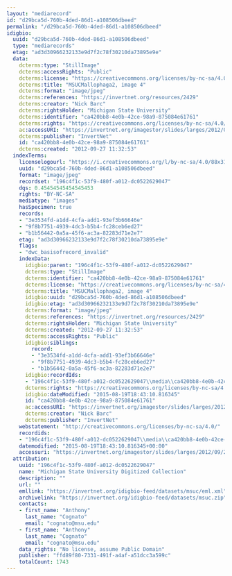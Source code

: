 ```yaml
---
layout: "mediarecord"
id: "d29bca5d-760b-4ded-86d1-a108506dbeed"
permalink: "/d29bca5d-760b-4ded-86d1-a108506dbeed"
idigbio:
  uuid: "d29bca5d-760b-4ded-86d1-a108506dbeed"
  type: "mediarecords"
  etag: "ad3d30966232133e9d7f2c78f30210da73895e9e"
  data:
    dcterms:type: "StillImage"
    dcterms:accessRights: "Public"
    dcterms:license: "https://creativecommons.org/licenses/by-nc-sa/4.0/"
    dcterms:title: "MSUCMallophaga2, image 4"
    dcterms:format: "image/jpeg"
    dcterms:references: "https://invertnet.org/resources/2429"
    dcterms:creator: "Nick Barc"
    dcterms:rightsHolder: "Michigan State University"
    dcterms:identifier: "ca420bb8-4e0b-42ce-98a9-875084e61761"
    dcterms:rights: "https://creativecommons.org/licenses/by-nc-sa/4.0/"
    ac:accessURI: "https://invertnet.org/imagestor/slides/larges/2012/09/27/36cb8944b3fa0a1a4f3b39ce2a1317da.jpg"
    dcterms:publisher: "InvertNet"
    id: "ca420bb8-4e0b-42ce-98a9-875084e61761"
    dcterms:created: "2012-09-27 11:32:53"
  indexTerms:
    licenselogourl: "https://i.creativecommons.org/l/by-nc-sa/4.0/88x31.png"
    uuid: "d29bca5d-760b-4ded-86d1-a108506dbeed"
    format: "image/jpeg"
    recordset: "196c4f1c-53f9-480f-a012-dc0522629047"
    dqs: 0.45454545454545453
    rights: "BY-NC-SA"
    mediatype: "images"
    hasSpecimen: true
    records:
    - "3e3534fd-a1dd-4cfa-add1-93ef3b66646e"
    - "9f8b7751-4939-4dc3-b5b4-fc28ceb6ed27"
    - "b1b56442-0a5a-45f6-ac3a-82283d71e2e7"
    etag: "ad3d30966232133e9d7f2c78f30210da73895e9e"
    flags:
    - "dwc_basisofrecord_invalid"
    indexData:
      idigbio:parent: "196c4f1c-53f9-480f-a012-dc0522629047"
      dcterms:type: "StillImage"
      dcterms:identifier: "ca420bb8-4e0b-42ce-98a9-875084e61761"
      dcterms:license: "https://creativecommons.org/licenses/by-nc-sa/4.0/"
      dcterms:title: "MSUCMallophaga2, image 4"
      idigbio:uuid: "d29bca5d-760b-4ded-86d1-a108506dbeed"
      idigbio:etag: "ad3d30966232133e9d7f2c78f30210da73895e9e"
      dcterms:format: "image/jpeg"
      dcterms:references: "https://invertnet.org/resources/2429"
      dcterms:rightsHolder: "Michigan State University"
      dcterms:created: "2012-09-27 11:32:53"
      dcterms:accessRights: "Public"
      idigbio:siblings:
        record:
        - "3e3534fd-a1dd-4cfa-add1-93ef3b66646e"
        - "9f8b7751-4939-4dc3-b5b4-fc28ceb6ed27"
        - "b1b56442-0a5a-45f6-ac3a-82283d71e2e7"
      idigbio:recordIds:
      - "196c4f1c-53f9-480f-a012-dc0522629047\\media\\ca420bb8-4e0b-42ce-98a9-875084e61761"
      dcterms:rights: "https://creativecommons.org/licenses/by-nc-sa/4.0/"
      idigbio:dateModified: "2015-08-19T18:43:10.816345"
      id: "ca420bb8-4e0b-42ce-98a9-875084e61761"
      ac:accessURI: "https://invertnet.org/imagestor/slides/larges/2012/09/27/36cb8944b3fa0a1a4f3b39ce2a1317da.jpg"
      dcterms:creator: "Nick Barc"
      dcterms:publisher: "InvertNet"
    webstatement: "http://creativecommons.org/licenses/by-nc-sa/4.0/"
    recordids:
    - "196c4f1c-53f9-480f-a012-dc0522629047\\media\\ca420bb8-4e0b-42ce-98a9-875084e61761"
    datemodified: "2015-08-19T18:43:10.816345+00:00"
    accessuri: "https://invertnet.org/imagestor/slides/larges/2012/09/27/36cb8944b3fa0a1a4f3b39ce2a1317da.jpg"
  attribution:
    uuid: "196c4f1c-53f9-480f-a012-dc0522629047"
    name: "Michigan State University Digitized Collection"
    description: ""
    url: ""
    emllink: "https://invertnet.org/idigbio-feed/datasets/msuc/eml.xml"
    archivelink: "https://invertnet.org/idigbio-feed/datasets/msuc.zip"
    contacts:
    - first_name: "Anthony"
      last_name: "Cognato"
      email: "cognato@msu.edu"
    - first_name: "Anthony"
      last_name: "Cognato"
      email: "cognato@msu.edu"
    data_rights: "No license, assume Public Domain"
    publisher: "ffd89f80-7331-491f-a4af-a51dcc3a599c"
    totalCount: 1743
---
```

